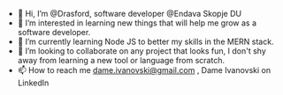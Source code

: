 - 👋 Hi, I’m @Drasford, software developer @Endava Skopje DU
- 👀 I’m interested in learning new things that will help me grow as a software developer.
- 🌱 I’m currently learning Node JS to better my skills in the MERN stack. 
- 💞️ I’m looking to collaborate on any project that looks fun, I don't shy away from learning a new tool or language from scratch. 
- 📫 How to reach me dame.ivanovski@gmail.com , Dame Ivanovski on LinkedIn

<!---
Drasford/Drasford is a ✨ special ✨ repository because its `README.md` (this file) appears on your GitHub profile.
You can click the Preview link to take a look at your changes.
--->
